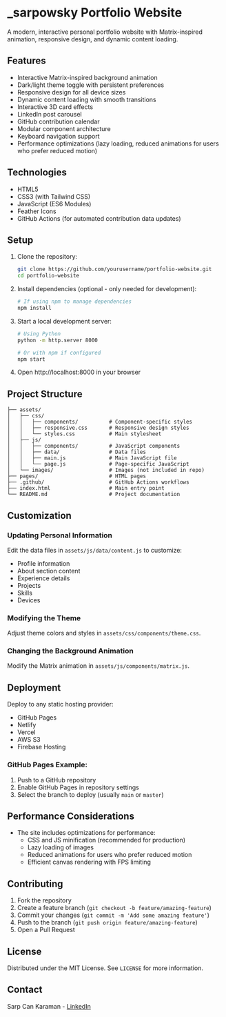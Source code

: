 # _sarpowsky Portfolio Website 

A modern, interactive personal portfolio website with Matrix-inspired animation, responsive design, and dynamic content loading.

## Features

- Interactive Matrix-inspired background animation
- Dark/light theme toggle with persistent preferences
- Responsive design for all device sizes
- Dynamic content loading with smooth transitions
- Interactive 3D card effects
- LinkedIn post carousel
- GitHub contribution calendar
- Modular component architecture
- Keyboard navigation support
- Performance optimizations (lazy loading, reduced animations for users who prefer reduced motion)

## Technologies

- HTML5
- CSS3 (with Tailwind CSS)
- JavaScript (ES6 Modules)
- Feather Icons
- GitHub Actions (for automated contribution data updates)

## Setup

1. Clone the repository:
   ```bash
   git clone https://github.com/yourusername/portfolio-website.git
   cd portfolio-website
   ```

2. Install dependencies (optional - only needed for development):
   ```bash
   # If using npm to manage dependencies
   npm install
   ```

3. Start a local development server:
   ```bash
   # Using Python
   python -m http.server 8000
   
   # Or with npm if configured
   npm start
   ```

4. Open http://localhost:8000 in your browser

## Project Structure

```
├── assets/
│   ├── css/
│   │   ├── components/          # Component-specific styles
│   │   ├── responsive.css       # Responsive design styles
│   │   └── styles.css           # Main stylesheet
│   ├── js/
│   │   ├── components/          # JavaScript components
│   │   ├── data/                # Data files
│   │   ├── main.js              # Main JavaScript file
│   │   └── page.js              # Page-specific JavaScript
│   └── images/                  # Images (not included in repo)
├── pages/                       # HTML pages
├── .github/                     # GitHub Actions workflows
├── index.html                   # Main entry point
└── README.md                    # Project documentation
```

## Customization

### Updating Personal Information

Edit the data files in `assets/js/data/content.js` to customize:

- Profile information
- About section content
- Experience details
- Projects
- Skills
- Devices

### Modifying the Theme

Adjust theme colors and styles in `assets/css/components/theme.css`.

### Changing the Background Animation

Modify the Matrix animation in `assets/js/components/matrix.js`.

## Deployment

Deploy to any static hosting provider:

- GitHub Pages
- Netlify
- Vercel
- AWS S3
- Firebase Hosting

### GitHub Pages Example:

1. Push to a GitHub repository
2. Enable GitHub Pages in repository settings
3. Select the branch to deploy (usually `main` or `master`)

## Performance Considerations

- The site includes optimizations for performance:
  - CSS and JS minification (recommended for production)
  - Lazy loading of images
  - Reduced animations for users who prefer reduced motion
  - Efficient canvas rendering with FPS limiting

## Contributing

1. Fork the repository
2. Create a feature branch (`git checkout -b feature/amazing-feature`)
3. Commit your changes (`git commit -m 'Add some amazing feature'`)
4. Push to the branch (`git push origin feature/amazing-feature`)
5. Open a Pull Request

## License

Distributed under the MIT License. See `LICENSE` for more information.

## Contact

Sarp Can Karaman - [LinkedIn](https://www.linkedin.com/in/sarp-can-karaman-8437761b6/)
